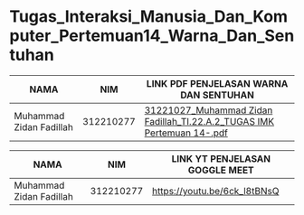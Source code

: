 # Tugas_Interaksi_Manusia_Dan_Komputer_Pertemuan14_Warna_Dan_Sentuhan


|  NAMA | NIM | LINK PDF PENJELASAN WARNA DAN SENTUHAN |
| --- | --- | --- | 
| Muhammad Zidan Fadillah | 312210277 | [31221027_Muhammad Zidan Fadillah_TI.22.A.2_TUGAS IMK Pertemuan 14-.pdf](https://github.com/user-attachments/files/15909081/31221027_Muhammad.Zidan.Fadillah_TI.22.A.2_TUGAS.IMK.Pertemuan.14-.pdf)



|  NAMA | NIM | LINK YT PENJELASAN GOGGLE MEET |
| --- | --- | --- | 
| Muhammad Zidan Fadillah | 312210277 |https://youtu.be/6ck_l8tBNsQ
